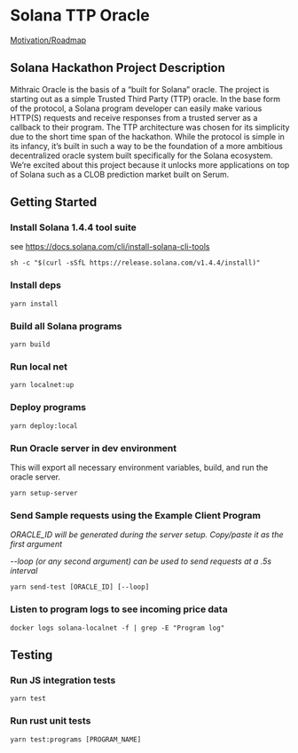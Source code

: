 # Solana TTP Oracle

[Motivation/Roadmap](https://docs.google.com/document/d/1JfR-6JKM-GXqPkLPdKuKM3vQIjuBVjT2SLMb5MkGLz8/edit?usp=sharing)

## Solana Hackathon Project Description
Mithraic Oracle is the basis of a “built for Solana” oracle. The project is starting out as a simple Trusted Third Party (TTP) oracle. In the base form of the protocol, a Solana program developer can easily make various HTTP(S) requests and receive responses from a trusted server as a callback to their program. The TTP architecture was chosen for its simplicity due to the short time span of the hackathon. While the protocol is simple in its infancy, it’s built in such a way to be the foundation of a more ambitious decentralized oracle system built specifically for the Solana ecosystem. We’re excited about this project because it unlocks more applications on top of Solana such as a CLOB prediction market built on Serum.

## Getting Started

### Install Solana 1.4.4 tool suite 
see https://docs.solana.com/cli/install-solana-cli-tools
```
sh -c "$(curl -sSfL https://release.solana.com/v1.4.4/install)"
```

### Install deps
```
yarn install
```

### Build all Solana programs
```
yarn build
```

### Run local net
```
yarn localnet:up
```

### Deploy programs
```
yarn deploy:local
```

### Run Oracle server in dev environment
This will export all necessary environment variables, build, and run the oracle server.
```
yarn setup-server
```

### Send Sample requests using the Example Client Program
*ORACLE_ID will be generated during the server setup. Copy/paste it as the first argument*

*--loop (or any second argument) can be used to send requests at a .5s interval*

```
yarn send-test [ORACLE_ID] [--loop]
```

### Listen to program logs to see incoming price data
```
docker logs solana-localnet -f | grep -E "Program log"
```

## Testing

### Run JS integration tests
```
yarn test
```

### Run rust unit tests
```
yarn test:programs [PROGRAM_NAME]
```